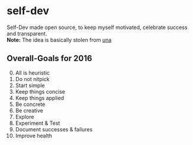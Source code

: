 # self-dev
Self-Dev made open source, to keep myself motivated, celebrate success and transparent.  
**Note:** The idea is basically stolen from [una](https://github.com/una/personal-goals)

## Overall-Goals for 2016
0. All is heuristic
1. Do not nitpick
2. Start simple
3. Keep things concise
4. Keep things applied
5. Be concrete
6. Be creative
7. Explore
8. Experiment & Test
9. Document successes & failures
10. Improve health
